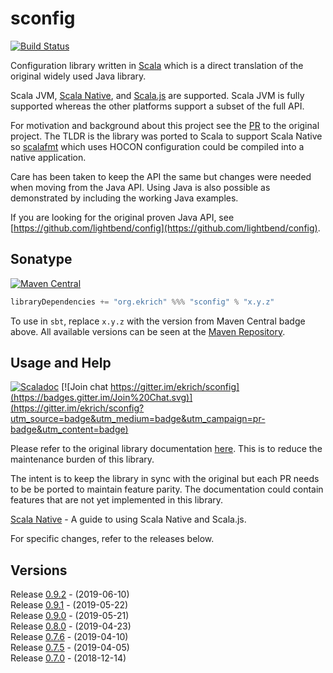 # sconfig
[![Build Status](https://travis-ci.org/ekrich/sconfig.svg?branch=master)](https://travis-ci.org/ekrich/sconfig)

Configuration library written in [Scala](https://www.scala-lang.org/) which is a direct translation 
of the original widely used Java library.

Scala JVM, [Scala Native](https://scala-native.readthedocs.io/), and [Scala.js](https://www.scala-js.org/)
are supported. Scala JVM is fully supported whereas the other platforms support a subset of the full API.

For motivation and background about this project see the [PR](https://github.com/lightbend/config/pull/600) 
to the original project. The TLDR is the library was ported to Scala to support Scala Native so
[scalafmt](https://scalameta.org/scalafmt/) which uses HOCON configuration could be compiled into
a native application.

Care has been taken to keep the API the same but changes were needed when moving from the Java API.
Using Java is also possible as demonstrated by including the working Java examples.

If you are looking for the original proven Java API, see
[https://github.com/lightbend/config](https://github.com/lightbend/config).


## Sonatype
[![Maven Central](https://img.shields.io/maven-central/v/org.ekrich/sconfig_2.11.svg)](https://maven-badges.herokuapp.com/maven-central/org.ekrich/sconfig_2.11)

```scala
libraryDependencies += "org.ekrich" %%% "sconfig" % "x.y.z"
```

To use in `sbt`, replace `x.y.z` with the version from Maven Central badge above.
All available versions can be seen at the [Maven Repository](https://mvnrepository.com/artifact/org.ekrich/sconfig).

## Usage and Help
[![Scaladoc](https://www.javadoc.io/badge/org.ekrich/sconfig_2.11.svg?label=scaladoc)](https://www.javadoc.io/doc/org.ekrich/sconfig_2.11)
[![Join chat https://gitter.im/ekrich/sconfig](https://badges.gitter.im/Join%20Chat.svg)](https://gitter.im/ekrich/sconfig?utm_source=badge&utm_medium=badge&utm_campaign=pr-badge&utm_content=badge)

Please refer to the original library documentation [here](https://github.com/lightbend/config).
This is to reduce the maintenance burden of this library.

The intent is to keep the library in sync with the original but each PR needs to be be ported
to maintain feature parity. The documentation could contain features that are not yet implemented
in this library.

[Scala Native](docs/SCALA-NATIVE.md) - A guide to using Scala Native and Scala.js.

For specific changes, refer to the releases below.

## Versions

Release [0.9.2](https://github.com/ekrich/sconfig/releases/tag/v0.9.2) - (2019-06-10)<br/>
Release [0.9.1](https://github.com/ekrich/sconfig/releases/tag/v0.9.1) - (2019-05-22)<br/>
Release [0.9.0](https://github.com/ekrich/sconfig/releases/tag/v0.9.0) - (2019-05-21)<br/>
Release [0.8.0](https://github.com/ekrich/sconfig/releases/tag/v0.8.0) - (2019-04-23)<br/>
Release [0.7.6](https://github.com/ekrich/sconfig/releases/tag/v0.7.6) - (2019-04-10)<br/>
Release [0.7.5](https://github.com/ekrich/sconfig/releases/tag/v0.7.5) - (2019-04-05)<br/>
Release [0.7.0](https://github.com/ekrich/sconfig/releases/tag/v0.7.0) - (2018-12-14)
